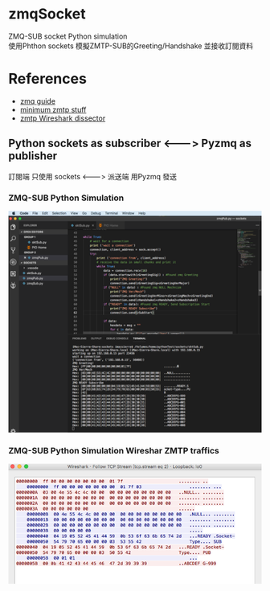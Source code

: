 # zmqSocket
  ZMQ-SUB socket Python simulation<br/>
  使用Phthon sockets 模擬ZMTP-SUB的Greeting/Handshake 並接收訂閱資料
  <br/>
# References
- [zmq guide](http://zguide.zeromq.org/)
- [minimum zmtp stuff](https://github.com/zeromq/zmtp/tree/master/zmtp30/C)
- [zmtp Wireshark dissector](https://github.com/whitequark/zmtp-wireshark/blob/master/zmtp-dissector.lua)

## Python sockets as subscriber <---> Pyzmq as publisher
訂閱端 只使用 sockets <---> 派送端 用Pyzmq 發送 
<br/>

### ZMQ-SUB Python Simulation
![SocketSub](pictures/zmqSocketSub.png)

### ZMQ-SUB Python Simulation Wireshar ZMTP traffics
![SocketSub](pictures/zmqSocketSubWireshark.png)
